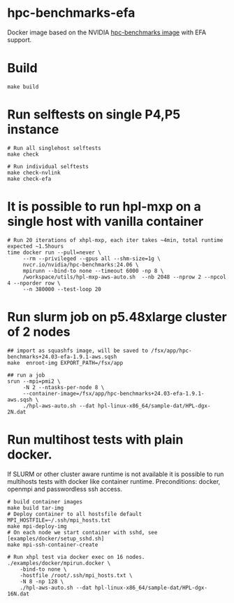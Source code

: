 # hpc-benchmarks-efa
Docker image based on the NVIDIA [hpc-benchmarks image](https://catalog.ngc.nvidia.com/orgs/nvidia/containers/hpc-benchmarks) with EFA support.

# Build
```
make build
```
# Run selftests on single P4,P5 instance
```
# Run all singlehost selftests
make check

# Run individual selftests
make check-nvlink
make check-efa

```
# It is possible to run hpl-mxp on a single host with vanilla container
```
# Run 20 iterations of xhpl-mxp, each iter takes ~4min, total runtime expected ~1.5hours
time docker run --pull=never \
     --rm --privileged --gpus all --shm-size=1g \
     nvcr.io/nvidia/hpc-benchmarks:24.06 \
     mpirunn --bind-to none --timeout 6000 -np 8 \
     /workspace/utils/hpl-mxp-aws-auto.sh  --nb 2048 --nprow 2 --npcol 4 --nporder row \
     --n 380000 --test-loop 20
```
# Run slurm job on p5.48xlarge cluster of 2 nodes
```
## import as squashfs image, will be saved to /fsx/app/hpc-benchmarks+24.03-efa-1.9.1-aws.sqsh
make  enroot-img EXPORT_PATH=/fsx/app

## run a job
srun --mpi=pmi2 \
     -N 2 --ntasks-per-node 8 \
     --container-image=/fsx/app/hpc-benchmarks+24.03-efa-1.9.1-aws.sqsh \
     ./hpl-aws-auto.sh --dat hpl-linux-x86_64/sample-dat/HPL-dgx-2N.dat
```


# Run multihost tests with plain docker.
If SLURM or other cluster aware runtime is not available it is possible to run multihosts tests with docker like container runtime.
Preconditions: docker, openmpi and passwordless ssh access.

```
# build container images
make build tar-img
# Deploy container to all hostsfile default MPI_HOSTFILE=~/.ssh/mpi_hosts.txt
make mpi-deploy-img
# On each node we start container with sshd, see [examples/docker/setup_sshd.sh]
make mpi-ssh-container-create

# Run xhpl test via docker exec on 16 nodes.
./examples/docker/mpirun.docker \
	-bind-to none \
	-hostfile /root/.ssh/mpi_hosts.txt \
	-N 8 -np 128 \
	./hpl-aws-auto.sh --dat hpl-linux-x86_64/sample-dat/HPL-dgx-16N.dat
```